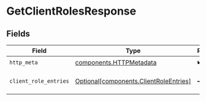 # GetClientRolesResponse


## Fields

| Field                                                                                  | Type                                                                                   | Required                                                                               | Description                                                                            |
| -------------------------------------------------------------------------------------- | -------------------------------------------------------------------------------------- | -------------------------------------------------------------------------------------- | -------------------------------------------------------------------------------------- |
| `http_meta`                                                                            | [components.HTTPMetadata](../../models/components/httpmetadata.md)                     | :heavy_check_mark:                                                                     | N/A                                                                                    |
| `client_role_entries`                                                                  | [Optional[components.ClientRoleEntries]](../../models/components/clientroleentries.md) | :heavy_minus_sign:                                                                     | a list of string objects                                                               |
